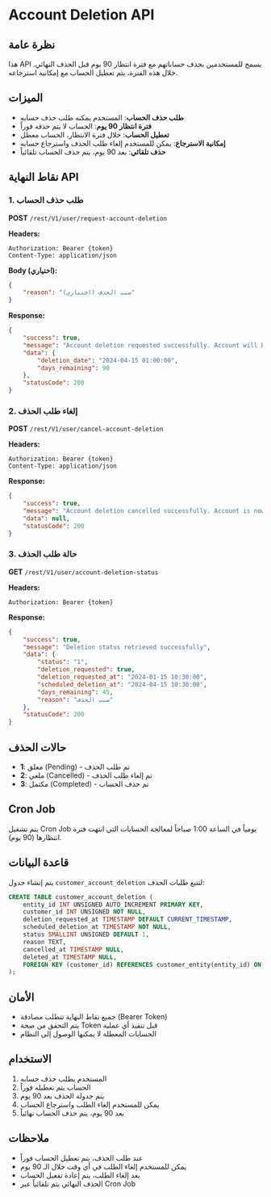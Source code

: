# Account Deletion API

## نظرة عامة
هذا API يسمح للمستخدمين بحذف حساباتهم مع فترة انتظار 90 يوم قبل الحذف النهائي. خلال هذه الفترة، يتم تعطيل الحساب مع إمكانية استرجاعه.

## الميزات
- **طلب حذف الحساب**: المستخدم يمكنه طلب حذف حسابه
- **فترة انتظار 90 يوم**: الحساب لا يتم حذفه فوراً
- **تعطيل الحساب**: خلال فترة الانتظار، الحساب معطل
- **إمكانية الاسترجاع**: يمكن للمستخدم إلغاء طلب الحذف واسترجاع حسابه
- **حذف تلقائي**: بعد 90 يوم، يتم حذف الحساب تلقائياً

## نقاط النهاية API

### 1. طلب حذف الحساب
**POST** `/rest/V1/user/request-account-deletion`

**Headers:**
```
Authorization: Bearer {token}
Content-Type: application/json
```

**Body (اختياري):**
```json
{
    "reason": "سبب الحذف (اختياري)"
}
```

**Response:**
```json
{
    "success": true,
    "message": "Account deletion requested successfully. Account will be deleted in 90 days.",
    "data": {
        "deletion_date": "2024-04-15 01:00:00",
        "days_remaining": 90
    },
    "statusCode": 200
}
```

### 2. إلغاء طلب الحذف
**POST** `/rest/V1/user/cancel-account-deletion`

**Headers:**
```
Authorization: Bearer {token}
Content-Type: application/json
```

**Response:**
```json
{
    "success": true,
    "message": "Account deletion cancelled successfully. Account is now active again.",
    "data": null,
    "statusCode": 200
}
```

### 3. حالة طلب الحذف
**GET** `/rest/V1/user/account-deletion-status`

**Headers:**
```
Authorization: Bearer {token}
```

**Response:**
```json
{
    "success": true,
    "message": "Deletion status retrieved successfully",
    "data": {
        "status": "1",
        "deletion_requested": true,
        "deletion_requested_at": "2024-01-15 10:30:00",
        "scheduled_deletion_at": "2024-04-15 10:30:00",
        "days_remaining": 45,
        "reason": "سبب الحذف"
    },
    "statusCode": 200
}
```

## حالات الحذف
- **1**: معلق (Pending) - تم طلب الحذف
- **2**: ملغي (Cancelled) - تم إلغاء طلب الحذف
- **3**: مكتمل (Completed) - تم حذف الحساب

## Cron Job
يتم تشغيل Cron Job يومياً في الساعة 1:00 صباحاً لمعالجة الحسابات التي انتهت فترة انتظارها (90 يوم).

## قاعدة البيانات
يتم إنشاء جدول `customer_account_deletion` لتتبع طلبات الحذف:

```sql
CREATE TABLE customer_account_deletion (
    entity_id INT UNSIGNED AUTO_INCREMENT PRIMARY KEY,
    customer_id INT UNSIGNED NOT NULL,
    deletion_requested_at TIMESTAMP DEFAULT CURRENT_TIMESTAMP,
    scheduled_deletion_at TIMESTAMP NOT NULL,
    status SMALLINT UNSIGNED DEFAULT 1,
    reason TEXT,
    cancelled_at TIMESTAMP NULL,
    deleted_at TIMESTAMP NULL,
    FOREIGN KEY (customer_id) REFERENCES customer_entity(entity_id) ON DELETE CASCADE
);
```

## الأمان
- جميع نقاط النهاية تتطلب مصادقة (Bearer Token)
- يتم التحقق من صحة Token قبل تنفيذ أي عملية
- الحسابات المعطلة لا يمكنها الوصول إلى النظام

## الاستخدام
1. المستخدم يطلب حذف حسابه
2. الحساب يتم تعطيله فوراً
3. يتم جدولة الحذف بعد 90 يوم
4. يمكن للمستخدم إلغاء الطلب واسترجاع الحساب
5. بعد 90 يوم، يتم حذف الحساب نهائياً

## ملاحظات
- عند طلب الحذف، يتم تعطيل الحساب فوراً
- يمكن للمستخدم إلغاء الطلب في أي وقت خلال الـ 90 يوم
- بعد إلغاء الطلب، يتم إعادة تفعيل الحساب
- الحذف النهائي يتم تلقائياً عبر Cron Job
